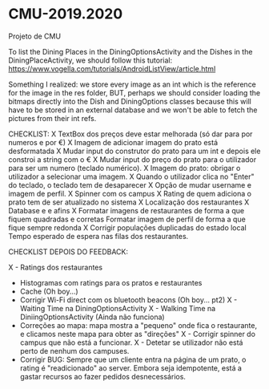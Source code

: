 # CMU-2019.2020
Projeto de CMU

To list the Dining Places in the DiningOptionsActivity and the Dishes in the DiningPlaceActivity, we should follow this tutorial: https://www.vogella.com/tutorials/AndroidListView/article.html

Something I realized: we store every image as an int which is the reference for the image in the res folder, BUT, perhaps we should consider loading the bitmaps directly into the Dish and DiningOptions classes because this will have to be stored in an external database and we won't be able to fetch the pictures from their int refs.

CHECKLIST:
X TextBox dos preços deve estar melhorada (só dar para por numeros e por €)
X Imagem de adicionar imagem do prato está desformatada
X Mudar input do construtor do prato para um int e depois ele constroi a string com o €
X Mudar input do preço do prato para o utilizador para ser um numero (teclado numérico).
X Imagem do prato: obrigar o utilizador a selecionar uma imagem.
X Quando o utilizador clica no "Enter" do teclado, o teclado tem de desaparecer
X Opção de mudar username e imagem de perfil.
X Spinner com os campus
X Rating de quem adiciona o prato tem de ser atualizado no sistema
X Localização dos restaurantes
X Database e e afins
X Formatar imagens de restaurantes de forma a que fiquem quadradas e corretas
Formatar imagem de perfil de forma a que fique sempre redonda
X Corrigir populações duplicadas do estado local
Tempo esperado de espera nas filas dos restaurantes.

CHECKLIST DEPOIS DO FEEDBACK:

X - Ratings dos restaurantes
- Histogramas com ratings para os pratos e restaurantes
- Cache (Oh boy...)
- Corrigir Wi-Fi direct com os bluetooth beacons (Oh boy... pt2)
X - Waiting Time na DiningOptionsActivity
X - Walking Time na DiniingOptionsActivity (Ainda não funciona)
- Correções ao mapa: mapa mostra a "pequeno" onde fica o restaurante, e clicamos neste mapa para obter as "direções"
X - Corrigir spinner do campus que não está a funcionar.
X - Detetar se utilizador não está perto de nenhum dos campuses.
 - Corrigir BUG: Sempre que um cliente entra na página de um prato, o rating é "readicionado" ao server. Embora seja idempotente, está a gastar recursos ao fazer pedidos desnecessários.